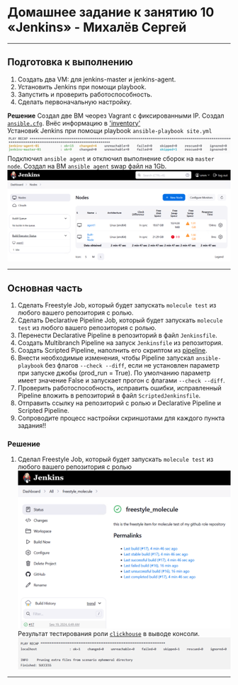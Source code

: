 # Домашнее задание к занятию 10 «Jenkins» - Михалёв Сергей
-----
## Подготовка к выполнению

1. Создать два VM: для jenkins-master и jenkins-agent.
2. Установить Jenkins при помощи playbook.
3. Запустить и проверить работоспособность.
4. Сделать первоначальную настройку.

**Решение**
Создал две ВМ чеорез Vagrant с фиксированными IP. Создал [`ansible.cfg`](infrastructure/ansible.cfg). Внёс информацию в ['inventory'](inventory/cicd/hosts.yml)</br>
Установиk Jenkins при помощи playbook `ansible-playbook site.yml`</br>
<img src="images/Task_0_0.png" alt="Task_0_0.png" width="700" height="auto"></br>
Подключил `ansible agent` и отключил выполнение сборок на `master node`. Создал на ВМ `ansible agent` swap файл на 1Gb.</br>
<img src="images/Task_0_1.png" alt="Task_0_1.png" width="700" height="auto"></br>

-----

## Основная часть

1. Сделать Freestyle Job, который будет запускать `molecule test` из любого вашего репозитория с ролью.
2. Сделать Declarative Pipeline Job, который будет запускать `molecule test` из любого вашего репозитория с ролью.
3. Перенести Declarative Pipeline в репозиторий в файл `Jenkinsfile`.
4. Создать Multibranch Pipeline на запуск `Jenkinsfile` из репозитория.
5. Создать Scripted Pipeline, наполнить его скриптом из [pipeline](./pipeline).
6. Внести необходимые изменения, чтобы Pipeline запускал `ansible-playbook` без флагов `--check --diff`, если не установлен параметр при запуске джобы (prod_run = True). По умолчанию параметр имеет значение False и запускает прогон с флагами `--check --diff`.
7. Проверить работоспособность, исправить ошибки, исправленный Pipeline вложить в репозиторий в файл `ScriptedJenkinsfile`.
8. Отправить ссылку на репозиторий с ролью и Declarative Pipeline и Scripted Pipeline.
9. Сопроводите процесс настройки скриншотами для каждого пункта задания!!


### Решение

1. Сделал Freestyle Job, который будет запускать `molecule test` из любого вашего репозитория с ролью</br>
   <img src="images/Task_1_1.png" alt="Task_1_1.png" width="700" height="auto"></br>
   Результат тестирования роли [`clickhouse`](https://github.com/sergeMMikh/role-clickhouse) в выводе консоли.</br>
   <img src="images/Task_1_2.png" alt="Task_1_2.png" width="700" height="auto"></br>



---
